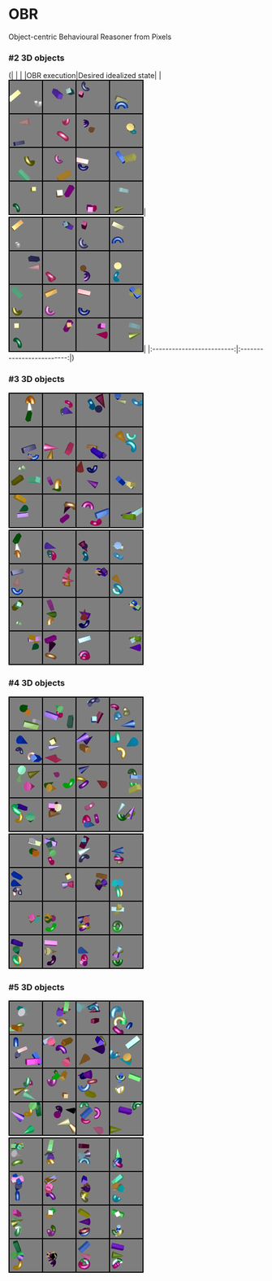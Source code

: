 # OBR
Object-centric Behavioural Reasoner from Pixels

### #2 3D objects
(| | |
|OBR execution|Desired idealized state|
| ![OBR execution](images/zz_gif-2.gif)|![Desired idealized state](images/zz_goal-2.gif)|
|:-------------------------:|:-------------------------:|)



### #3 3D objects
![OBR execution](images/zz_gif-3.gif)
![Desired idealized state](images/zz_goal-3.gif)


### #4 3D objects
![OBR execution](images/zz_gif-4.gif)
![Desired idealized state](images/zz_goal-4.gif)

### #5 3D objects
![OBR execution](images/zz_gif-5.gif)
![Desired idealized state](images/zz_goal-5.gif)
